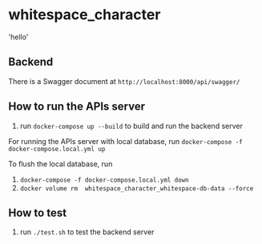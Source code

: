 # whitespace_character
'hello'

## Backend
There is a Swagger document at `http://localhost:8000/api/swagger/`

## How to run the APIs server
1. run `docker-compose up --build` to build and run the backend server

For running the APIs server with local database, run `docker-compose -f docker-compose.local.yml up`

To flush the local database, run
1. `docker-compose -f docker-compose.local.yml down`
2. `docker volume rm  whitespace_character_whitespace-db-data --force`

## How to test
1. run `./test.sh` to test the backend server


